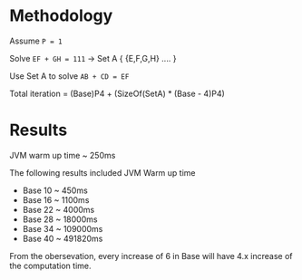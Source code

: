 # Methodology
Assume `P = 1`

Solve `EF + GH = 111` -> Set A { {E,F,G,H} .... }

Use Set A to solve `AB + CD = EF`

Total iteration = (Base)P4 + (SizeOf(SetA) * (Base - 4)P4)

# Results
JVM warm up time ~ 250ms

The following results included JVM Warm up time
* Base 10  ~ 450ms 
* Base 16  ~ 1100ms 
* Base 22  ~ 4000ms 
* Base 28  ~ 18000ms 
* Base 34  ~ 109000ms
* Base 40  ~ 491820ms

From the obersevation, every increase of 6 in Base will have 4.x increase of the computation time.
